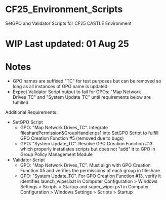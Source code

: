 # CF25_Environment_Scripts
SetGPO and Validator Scripts for CF25 CASTLE Environment

# **WIP Last updated: 01 Aug 25**

# Notes
- GPO names are suffixed "TC" for test purposes but can be removed so long as all instances of GPO name is updated
- Expect Validator Script output to fail for GPOs: "Map Network Drives_TC" and "System Update_TC" until requirements below are fulfilled

Additional Requirements:
- SetGPO Script
  - GPO: "Map Network Drives_TC". Integrate filesharePermission&GroupHandler.ps1 into SetGPO Script to fulfill GPO Creation Function #5 (removed due to bugs)
  - GPO: "System Update_TC". Resolve GPO Creation Function #13 which properly instatiates scripts but does not "add" it to GPO in Group Policy Management Module
- Validator Script
  - GPO: "Map Network Drives_TC". Must align with GPO Creation Function #5 and verifies the permissions of each group in fileshare
  - GPO: "System Update_TC". For GPO Creation Function #13, verify it identifies launch_wiper.bat in Computer Configuration > Windows Settings > Scripts > Startup
    and  super_wiper.ps1 in Computer Configuration > Windows Settings > Scripts > Startup
 
  
